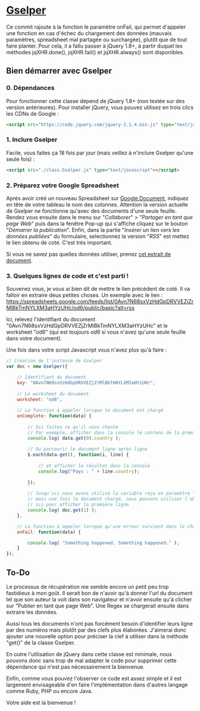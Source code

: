 # [Gselper](https://github.com/Pirhoo/LODP/tree/master/Gselper)

Ce commit rajoute à la fonction le paramètre onFail, qui permet d'appeler une fonction en cas d'échec du chargement des données (mauvais paramètres, spreadsheet mal partagée ou surchargée), plutôt que de tout faire planter.
Pour cela, il a fallu passer à jQuery 1.8+, à partir duquel les méthodes jqXHR.done(), jqXHR.fail() et jqXHR.always() sont disponibles.

## Bien démarrer avec Gselper ##

### 0. Dépendances ###

Pour fonctionner cette classe dépend de jQuery 1.8+ (non testée sur des version antérieures). Pour installer jQuery, vous pouvez utilisez en trois clics les CDNs de Google :
```html
<script src="https://code.jquery.com/jquery-2.1.4.min.js" type="text/javascript"></script>
```
   
### 1. Inclure Gselper ###

Facile, vous faites ça 18 fois par jour (mais veillez à n'inclure Gselper qu'une seule fois) :
```html
<script src="./class.Gselper.js" type="text/javascript"></script>
```

### 2. Préparez votre Google Spreadsheet ###

Après avoir créé un nouveau Spreadsheet sur [Google Document](https://docs.google.com/), indiquez en tête de votre tableau le nom des colonnes. Attention la version actuelle de Gselper ne fonctionne qu'avec des documents d'une seule feuille. Rendez vous ensuite dans le menu sur "*Collaborer*" > "*Partager en tant que page Web*" puis dans la fenêtre Pop-up qui s'affiche cliquez sur le bouton "*Démarrer la publication*". Enfin, dans la partie "*Insérer un lien vers les données publiées*" du formulaire, selectionnez la version "*RSS*" est mettez le lien obtenu de coté. C'est très important.

Si vous ne savez pas quelles données utiliser, prenez [cet extrait de document](https://docs.google.com/spreadsheet/ccc?key=0Avn7N68sxVzHdGpDRVVEZjZrMlBkTmNYLXM3aHYzUHc&hl=fr).

### 3. Quelques lignes de code et c'est parti ! ###
Souvenez vous, je vous ai bien dit de mettre le lien précédent de coté. Il va falloir en extraire deux petites choses. Un exemple avec le lien :
    https://spreadsheets.google.com/feeds/list/0Avn7N68sxVzHdGpDRVVEZjZrMlBkTmNYLXM3aHYzUHc/od6/public/basic?alt=rss

Ici, relevez l'identifiant du document "0Avn7N68sxVzHdGpDRVVEZjZrMlBkTmNYLXM3aHYzUHc" et le worksheet "od6" (qui est toujours *od6* si vous n'avez qu'une seule feuille dans votre document).

Une fois dans votre script Javascript vous n'avez plus qu'à faire :
```js
// Création de l'instance de Gselper
var doc = new Gselper({

    // Identifiant du document
    key: "0Avn7N68sxVzHdGpDRVVEZjZrMlBkTmNYLXM3aHYzUHc",
   
    // Le worksheet du document
    worksheet: "od6",
   
    // La fonction à appeler lorsque le document est chargé
    onComplete: function(data) {
   
        // Ici faites ce qu'il vous chante
        // Par exemple, afficher dans la console le contenu de la première case
        console.log( data.get(0).country );
       
        // Ou parcourir le document ligne après ligne
        $.each(data.get(), function(i, line) {
           
            // et afficher le résultat dans la console
            console.log("Pays : " + line.country);
           
        });
       
        // Jusqu'ici nous avons utilisé la variable reçu en paramètre "data"
        // mais une fois le document chargé, nous pouvons utiliser l'objet "doc",
        // ici pour afficher la première ligne
        console.log( doc.get(1) );               
    },

    // La fonction à appeler lorsque qu'une erreur survient dans le chargement
    onFail: function(data) {

        console.log( "Something happened. Something happened." );               
    }
});
```

## To-Do ##

Le processus de récupération me semble encore un petit peu trop fastidieux à mon goût. Il serait bon de n'avoir qu'à donner l'url du document tel que son auteur la voit dans son navigateur et n'avoir ensuite qu'à clicher sur "Publier en tant que page Web". Une Regex se chargerait ensuite dans extraire les données.

Aussi tous les documents n'ont pas forcément besoin d'identifier leurs ligne par des numéros mais plutôt par des clefs plus élaborées. J'aimerai donc ajouter une nouvelle option pour préciser la clef à utiliser dans la méthode "get()" de la classe Gselper.

En outre l'utilisation de jQuery dans cette classe est minimale, nous pouvons donc sans trop de mal adapter le code pour supprimer cette dépendance qui n'est pas nécessairement la bienvenue.

Enfin, comme vous pouvez l'observer ce code est assez simple et il est largement envisageable d'en faire l'implémentation dans d'autres langage comme Ruby, PHP ou encore Java.

Votre aide est la bienvenue !